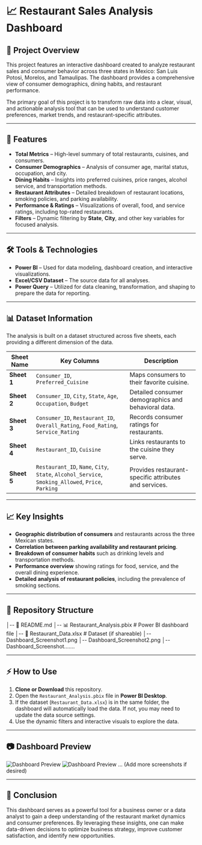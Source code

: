 # 📈 Restaurant Sales Analysis Dashboard

## 📌 Project Overview
This project features an interactive dashboard created to analyze restaurant sales and consumer behavior across three states in Mexico: San Luis Potosi, Morelos, and Tamaulipas. The dashboard provides a comprehensive view of consumer demographics, dining habits, and restaurant performance.

The primary goal of this project is to transform raw data into a clear, visual, and actionable analysis tool that can be used to understand customer preferences, market trends, and restaurant-specific attributes.

---

## 🚀 Features
- **Total Metrics** – High-level summary of total restaurants, cuisines, and consumers.
- **Consumer Demographics** – Analysis of consumer age, marital status, occupation, and city.
- **Dining Habits** – Insights into preferred cuisines, price ranges, alcohol service, and transportation methods.
- **Restaurant Attributes** – Detailed breakdown of restaurant locations, smoking policies, and parking availability.
- **Performance & Ratings** – Visualizations of overall, food, and service ratings, including top-rated restaurants.
- **Filters** – Dynamic filtering by **State**, **City**, and other key variables for focused analysis.

---

## 🛠️ Tools & Technologies
- **Power BI** – Used for data modeling, dashboard creation, and interactive visualizations.
- **Excel/CSV Dataset** – The source data for all analyses.
- **Power Query** – Utilized for data cleaning, transformation, and shaping to prepare the data for reporting.

---

## 📊 Dataset Information
The analysis is built on a dataset structured across five sheets, each providing a different dimension of the data.

| Sheet Name | Key Columns | Description |
|---|---|---|
| **Sheet 1** | `Consumer_ID`, `Preferred_Cuisine` | Maps consumers to their favorite cuisine. |
| **Sheet 2** | `Consumer_ID`, `City`, `State`, `Age`, `Occupation`, `Budget` | Detailed consumer demographics and behavioral data. |
| **Sheet 3** | `Consumer_ID`, `Restaurant_ID`, `Overall_Rating`, `Food_Rating`, `Service_Rating` | Records consumer ratings for restaurants. |
| **Sheet 4** | `Restaurant_ID`, `Cuisine` | Links restaurants to the cuisine they serve. |
| **Sheet 5** | `Restaurant_ID`, `Name`, `City`, `State`, `Alcohol_Service`, `Smoking_Allowed`, `Price`, `Parking` | Provides restaurant-specific attributes and services. |

---

## 📈 Key Insights
- **Geographic distribution of consumers** and restaurants across the three Mexican states.
- **Correlation between parking availability and restaurant pricing**.
- **Breakdown of consumer habits** such as drinking levels and transportation methods.
- **Performance overview** showing ratings for food, service, and the overall dining experience.
- **Detailed analysis of restaurant policies**, including the prevalence of smoking sections.

---

## 📂 Repository Structure
│-- 📄 README.md
│-- 📊 Restaurant_Analysis.pbix   # Power BI dashboard file
│-- 📑 Restaurant_Data.xlsx      # Dataset (if shareable)
│-- Dashboard_Screenshot1.png
│-- Dashboard_Screenshot2.png
│-- Dashboard_Screenshot.......

---

## ⚡ How to Use
1. **Clone or Download** this repository.
2. Open the `Restaurant_Analysis.pbix` file in **Power BI Desktop**.
3. If the dataset (`Restaurant_Data.xlsx`) is in the same folder, the dashboard will automatically load the data. If not, you may need to update the data source settings.
4. Use the dynamic filters and interactive visuals to explore the data.

---

## 📷 Dashboard Preview
![Dashboard Preview](Dashborad_Screenshot1.jpg)
![Dashboard Preview](Dashborad_Screenshot2.jpg)
... (Add more screenshots if desired)

---

## 🎯 Conclusion
This dashboard serves as a powerful tool for a business owner or a data analyst to gain a deep understanding of the restaurant market dynamics and consumer preferences. By leveraging these insights, one can make data-driven decisions to optimize business strategy, improve customer satisfaction, and identify new opportunities.

